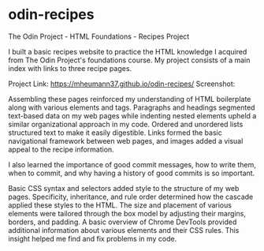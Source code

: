 # odin-recipes
The Odin Project - HTML Foundations - Recipes Project

I built a basic recipes website to practice the HTML knowledge I acquired from The Odin Project's foundations course. My project consists of a main index with links to three recipe pages.

Project Link: https://mheumann37.github.io/odin-recipes/
Screenshot:

Assembling these pages reinforced my understanding of HTML boilerplate along with various elements and tags. Paragraphs and headings segmented text-based data on my web pages while indenting nested elements upheld a similar organizational approach in my code. Ordered and unordered lists structured text to make it easily digestible. Links formed the basic navigational framework between web pages, and images added a visual appeal to the recipe information. 

I also learned the importance of good commit messages, how to write them, when to commit, and why having a history of good commits is so important.

Basic CSS syntax and selectors added style to the structure of my web pages. Specificity, inheritance, and rule order determined how the cascade applied these styles to the HTML. The size and placement of various elements were tailored through the box model by adjusting their margins, borders, and padding. A basic overview of Chrome DevTools provided additional information about various elements and their CSS rules. This insight helped me find and fix problems in my code.